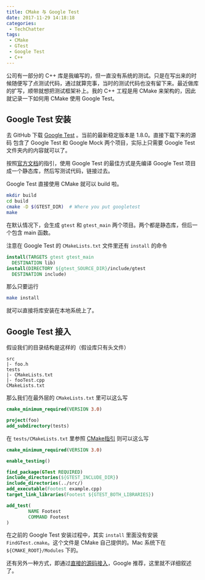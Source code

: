 ```yaml
---
title: CMake 与 Google Test
date: 2017-11-29 14:18:18
categories:
 - TechChatter
tags:
 - CMake
 - GTest
 - Google Test
 - C++
---
```


公司有一部分的 C++ 库是我编写的，但一直没有系统的测试。只是在写出来的时候随便写了点测试代码，通过就算完事，当时的测试代码也没有留下来。最近做库的扩写，顺带就想把测试框架补上。我的 C++ 工程是用 CMake 来架构的，因此就记录一下如何用 CMake 使用 Google Test。

<!--more-->

## Google Test 安装

去 GitHub 下载 [Google Test](https://github.com/google/googletest) 。当前的最新稳定版本是 1.8.0。直接下载下来的源码 包含了 Google Test 和 Google Mock 两个项目，实际上只需要 Google Test 文件夹内的内容就可以了。

按照[官方文档](https://github.com/google/googletest/blob/master/googletest/docs/Primer.md)的指引，使用 Google Test 的最佳方式是先编译 Google Test 项目成一个静态库，然后写测试代码，链接过去。

Google Test 直接使用 CMake 就可以 build 啦。

~~~bash
mkdir build
cd build
cmake -D $(GTEST_DIR)  # Where you put googletest
make
~~~

在默认情况下，会生成 `gtest` 和 `gtest_main` 两个项目。两个都是静态库，但后一个包含 main 函数。

注意在 Google Test 的 `CMakeLists.txt` 文件里还有 `install` 的命令

~~~cmake
install(TARGETS gtest gtest_main
  DESTINATION lib)
install(DIRECTORY ${gtest_SOURCE_DIR}/include/gtest
  DESTINATION include)
~~~

那么只要运行

~~~bash
make install
~~~

就可以直接将库安装在本地系统上了。

## Google Test 接入

假设我们的目录结构是这样的（假设库只有头文件）

~~~tree
src
|- foo.h
tests
|- CMakeLists.txt
|- fooTest.cpp
CMakeLists.txt
~~~

那么我们在最外层的 `CMakeLists.txt` 里可以这么写

~~~cmake
cmake_minimum_required(VERSION 3.0)

project(foo)
add_subdirectory(tests)
~~~

在 `tests/CMakeLists.txt` 里参照 [CMake指引](https://cmake.org/cmake/help/latest/module/FindGTest.html) 则可以这么写

~~~cmake
cmake_minimum_required(VERSION 3.0)

enable_testing()

find_package(GTest REQUIRED)
include_directories(${GTEST_INCLUDE_DIR})
include_directories(../src/)
add_executable(Footest example.cpp)
target_link_libraries(Footest ${GTEST_BOTH_LIBRARIES})

add_test(
        NAME Footest
        COMMAND Footest
)
~~~

在之前的 Google Test 安装过程中，其实 `install` 里面没有安装 `FindGTest.cmake`。这个文件是 CMake 自己提供的。Mac 系统下在 `${CMAKE_ROOT}/Modules` 下的。

还有另外一种方式，即通过[直接的源码接入](https://github.com/google/googletest/blob/master/googletest/README.md#incorporating-into-an-existing-cmake-project)，Google 推荐，这里就不详细叙述了。

